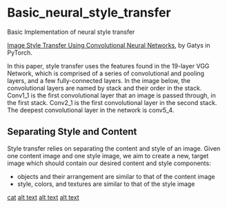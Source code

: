 # Basic_neural_style_transfer
Basic Implementation of neural style transfer

[Image Style Transfer Using Convolutional Neural Networks](https://www.cv-foundation.org/openaccess/content_cvpr_2016/papers/Gatys_Image_Style_Transfer_CVPR_2016_paper.pdf), by Gatys in PyTorch.

In this paper, style transfer uses the features found in the 19-layer VGG Network, which is comprised of a series of convolutional and pooling layers, and a few fully-connected layers. In the image below, the convolutional layers are named by stack and their order in the stack. Conv1_1 is the first convolutional layer that an image is passed through, in the first stack. Conv2_1 is the first convolutional layer in the second stack. The deepest convolutional layer in the network is conv5_4.


## Separating Style and Content
Style transfer relies on separating the content and style of an image. Given one content image and one style image, we aim to create a new, target image which should contain our desired content and style components:

* objects and their arrangement are similar to that of the content image
* style, colors, and textures are similar to that of the style image

[cat](https://github.com/Bellicose-YB/Basic_neural_style_transfer/blob/main/basic_neural_style_transfer/outputs/output.png)
[alt text](image_url)
[alt text](image_url)
[alt text](image_url)
